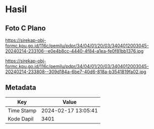 # Hasil

## Foto C Plano

https://sirekap-obj-formc.kpu.go.id/116c/pemilu/pdpr/34/04/01/20/03/3404012003045-20240214-233106--e0e4b8cc-4440-4f84-a1ea-fe0f81bb1376.jpg

https://sirekap-obj-formc.kpu.go.id/116c/pemilu/pdpr/34/04/01/20/03/3404012003045-20240214-233808--309d184a-6be7-40d6-818a-b3541819fa02.jpg


## Metadata

| Key        | Value               |
| ---------- | ------------------- |
| Time Stamp | 2024-02-17 13:05:41 |
| Kode Dapil | 3401                |




